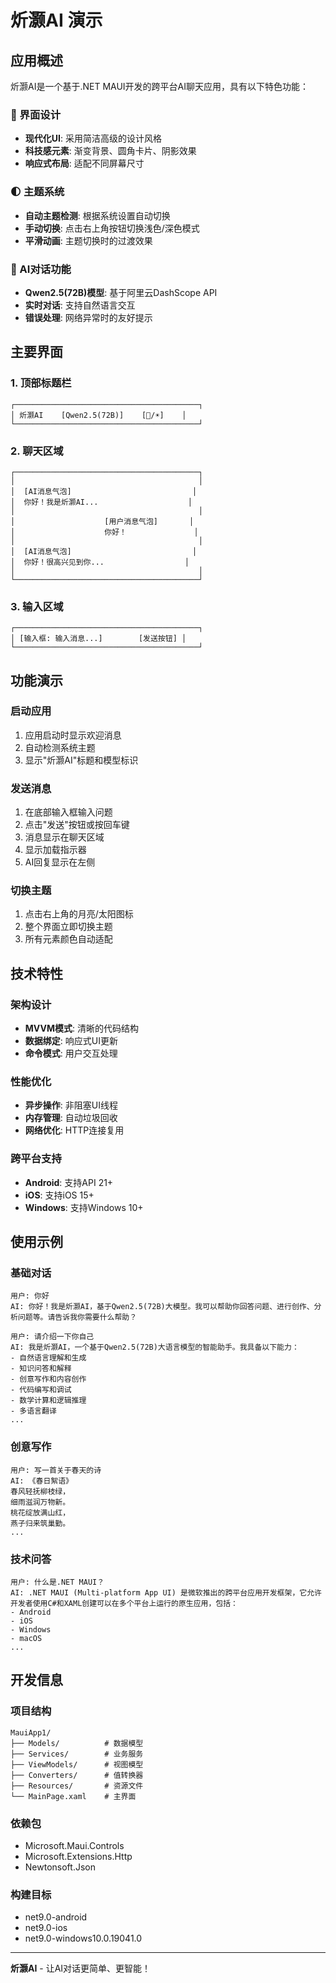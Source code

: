 # 炘灏AI 演示

## 应用概述

炘灏AI是一个基于.NET MAUI开发的跨平台AI聊天应用，具有以下特色功能：

### 🎨 界面设计
- **现代化UI**: 采用简洁高级的设计风格
- **科技感元素**: 渐变背景、圆角卡片、阴影效果
- **响应式布局**: 适配不同屏幕尺寸

### 🌓 主题系统
- **自动主题检测**: 根据系统设置自动切换
- **手动切换**: 点击右上角按钮切换浅色/深色模式
- **平滑动画**: 主题切换时的过渡效果

### 🤖 AI对话功能
- **Qwen2.5(72B)模型**: 基于阿里云DashScope API
- **实时对话**: 支持自然语言交互
- **错误处理**: 网络异常时的友好提示

## 主要界面

### 1. 顶部标题栏
```
┌─────────────────────────────────────────┐
│ 炘灏AI    [Qwen2.5(72B)]    [🌙/☀️]    │
└─────────────────────────────────────────┘
```

### 2. 聊天区域
```
┌─────────────────────────────────────────┐
│                                         │
│  [AI消息气泡]                           │
│  你好！我是炘灏AI...                    │
│                                         │
│                    [用户消息气泡]       │
│                    你好！               │
│                                         │
│  [AI消息气泡]                           │
│  你好！很高兴见到你...                  │
│                                         │
└─────────────────────────────────────────┘
```

### 3. 输入区域
```
┌─────────────────────────────────────────┐
│ [输入框: 输入消息...]        [发送按钮] │
└─────────────────────────────────────────┘
```

## 功能演示

### 启动应用
1. 应用启动时显示欢迎消息
2. 自动检测系统主题
3. 显示"炘灏AI"标题和模型标识

### 发送消息
1. 在底部输入框输入问题
2. 点击"发送"按钮或按回车键
3. 消息显示在聊天区域
4. 显示加载指示器
5. AI回复显示在左侧

### 切换主题
1. 点击右上角的月亮/太阳图标
2. 整个界面立即切换主题
3. 所有元素颜色自动适配

## 技术特性

### 架构设计
- **MVVM模式**: 清晰的代码结构
- **数据绑定**: 响应式UI更新
- **命令模式**: 用户交互处理

### 性能优化
- **异步操作**: 非阻塞UI线程
- **内存管理**: 自动垃圾回收
- **网络优化**: HTTP连接复用

### 跨平台支持
- **Android**: 支持API 21+
- **iOS**: 支持iOS 15+
- **Windows**: 支持Windows 10+

## 使用示例

### 基础对话
```
用户: 你好
AI: 你好！我是炘灏AI，基于Qwen2.5(72B)大模型。我可以帮助你回答问题、进行创作、分析问题等。请告诉我你需要什么帮助？

用户: 请介绍一下你自己
AI: 我是炘灏AI，一个基于Qwen2.5(72B)大语言模型的智能助手。我具备以下能力：
- 自然语言理解和生成
- 知识问答和解释
- 创意写作和内容创作
- 代码编写和调试
- 数学计算和逻辑推理
- 多语言翻译
...
```

### 创意写作
```
用户: 写一首关于春天的诗
AI: 《春日絮语》
春风轻抚柳枝绿，
细雨滋润万物新。
桃花绽放满山红，
燕子归来筑巢勤。
...
```

### 技术问答
```
用户: 什么是.NET MAUI？
AI: .NET MAUI (Multi-platform App UI) 是微软推出的跨平台应用开发框架，它允许开发者使用C#和XAML创建可以在多个平台上运行的原生应用，包括：
- Android
- iOS
- Windows
- macOS
...
```

## 开发信息

### 项目结构
```
MauiApp1/
├── Models/          # 数据模型
├── Services/        # 业务服务
├── ViewModels/      # 视图模型
├── Converters/      # 值转换器
├── Resources/       # 资源文件
└── MainPage.xaml    # 主界面
```

### 依赖包
- Microsoft.Maui.Controls
- Microsoft.Extensions.Http
- Newtonsoft.Json

### 构建目标
- net9.0-android
- net9.0-ios
- net9.0-windows10.0.19041.0

---

**炘灏AI** - 让AI对话更简单、更智能！
